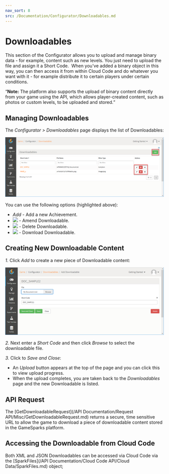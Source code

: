 ```yaml
---
nav_sort: 8
src: /Documentation/Configurator/Downloadables.md
---
```


# Downloadables

This section of the Configurator allows you to upload and manage binary data - for example, content such as new levels. You just need to upload the file and assign it a Short Code.  When you've added a binary object in this way, you can then access it from within Cloud Code and do whatever you want with it - for example distribute it to certain players under certain conditions.

<q>**Note:** The platform also supports the upload of binary content directly from your game using the API, which allows player-created content, such as photos or custom levels, to be uploaded and stored.</q>

## Managing Downloadables

The *Configurator > Downloadables* page displays the list of Downloadables:

![](img/Downloadables/3.png)

You can use the following options (highlighted above):

 * *Add* - Add a new Achievement.
 * ![](/img/icons/editicon.png) - Amend Downloadable.
 * ![](/img/icons/deleteicon.png) - Delete Downloadable.
 * ![](/img/icons/downloadicon.png) - Download Downloadable.


## Creating New Downloadable Content

*1.* Click *Add* to create a new piece of Downloadable content:

![](img/Downloadables/4.png)

*2.* Next enter a *Short Code* and then click *Browse* to select the downloadable file.

*3.* Click to *Save and Close*:
* An *Upload* button appears at the top of the page and you can click this to view upload progress.
* When the upload completes, you are taken back to the *Downloadables* page and the new Downloadable is listed.


## API Request

The [GetDownloadableRequest](/API Documentation/Request API/Misc/GetDownloadableRequest.md) returns a secure, time sensitive URL to allow the game to download a piece of downloadable content stored in the GameSparks platform.

## Accessing the Downloadable from Cloud Code

Both XML and JSON Downloadables can be accessed via Cloud Code via the [SparkFiles](/API Documentation/Cloud Code API/Cloud Data/SparkFiles.md) object;
